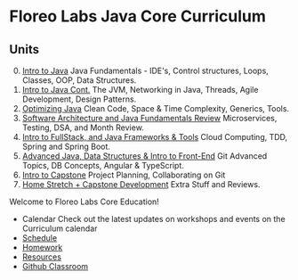 # Floreo Labs Java Core Curriculum 
## Units

0. [Intro to Java](/units/fundamentals) Java Fundamentals - IDE's, Control structures, Loops, Classes, OOP, Data Structures.
1. [Intro to Java Cont.](/units/introtoandroid) The JVM, Networking in Java, Threads, Agile Development, Design Patterns.
2. [Optimizing Java](/units/datastructures) Clean Code, Space & Time Complexity, Generics, Tools.
3. [Software Architecture and Java Fundamentals Review](/units/networking) Microservices, Testing, DSA, and Month Review. 
4. [Intro to FullStack, and Java Frameworks & Tools](/units/moreandroid) Cloud Computing, TDD, Spring and Spring Boot.
5. [Advanced Java, Data Structures & Intro to Front-End](/units/reviews) Git Advanced Topics, DB Concepts, Angular & TypeScript.
6. [Intro to Capstone](/units/reviews) Project Planning, Collaborating on Git
7. [Home Stretch + Capstone Development](/units/capstone) Extra Stuff and Reviews.


Welcome to Floreo Labs Core Education!
-  Calendar Check out the latest updates on workshops and events on the Curriculum calendar
- [Schedule](schedule.md)
- [Homework](homework/)
- [Resources](resources/)
- [Github Classroom](https://classroom.github.com/classrooms/21197287-accesscode3-3)

